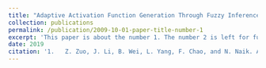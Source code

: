 ```yaml
---
title: "Adaptive Activation Function Generation Through Fuzzy Inference for Grooming Text Categorisation"
collection: publications
permalink: /publication/2009-10-01-paper-title-number-1
excerpt: 'This paper is about the number 1. The number 2 is left for future work.'
date: 2019
citation: '1.	Z. Zuo, J. Li, B. Wei, L. Yang, F. Chao, and N. Naik. Adaptive Activation Function Generation Through Fuzzy Inference for Grooming Text Categorisation. In IEEE International Conference on Fuzzy Systems (FUZZ-IEEE), 2019 '
---
```

